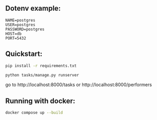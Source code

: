 ## Dotenv example:
```dotenv
NAME=postgres
USER=postgres
PASSWORD=postgres
HOST=db
PORT=5432
```

## Quickstart:
```bash
pip install -r requirements.txt
```
```bash
python tasks/manage.py runserver
```
go to http://localhost:8000/tasks or http://localhost:8000/performers

## Running with docker:
```bash
docker compose up --build
```

